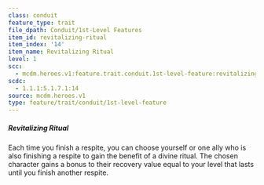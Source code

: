 ```yaml
---
class: conduit
feature_type: trait
file_dpath: Conduit/1st-Level Features
item_id: revitalizing-ritual
item_index: '14'
item_name: Revitalizing Ritual
level: 1
scc:
  - mcdm.heroes.v1:feature.trait.conduit.1st-level-feature:revitalizing-ritual
scdc:
  - 1.1.1:5.1.7.1:14
source: mcdm.heroes.v1
type: feature/trait/conduit/1st-level-feature
---
```


##### Revitalizing Ritual

Each time you finish a respite, you can choose yourself or one ally who is also finishing a respite to gain the benefit of a divine ritual. The chosen character gains a bonus to their recovery value equal to your level that lasts until you finish another respite.
